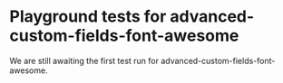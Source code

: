 # Playground tests for advanced-custom-fields-font-awesome
We are still awaiting the first test run for advanced-custom-fields-font-awesome.
